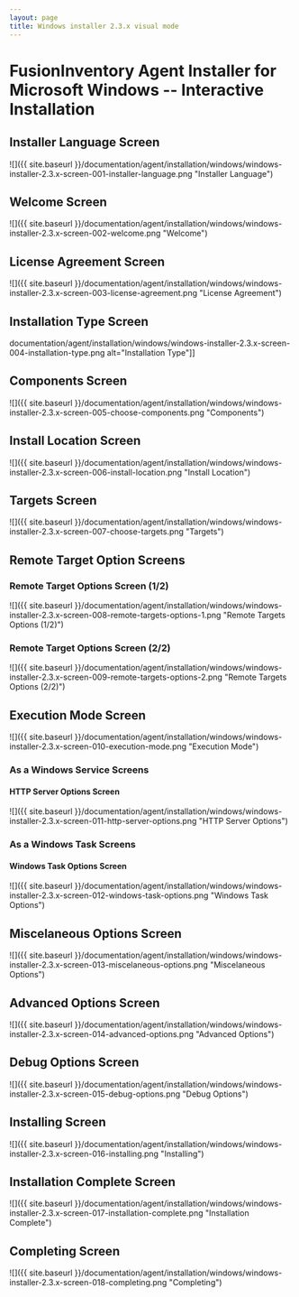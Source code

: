 ```yaml
---
layout: page
title: Windows installer 2.3.x visual mode
---
```


# FusionInventory Agent Installer for Microsoft Windows -- Interactive Installation



## Installer Language Screen



![]({{ site.baseurl }}/documentation/agent/installation/windows/windows-installer-2.3.x-screen-001-installer-language.png "Installer Language")



## Welcome Screen



![]({{ site.baseurl }}/documentation/agent/installation/windows/windows-installer-2.3.x-screen-002-welcome.png "Welcome")



## License Agreement Screen



![]({{ site.baseurl }}/documentation/agent/installation/windows/windows-installer-2.3.x-screen-003-license-agreement.png "License Agreement")



## Installation Type Screen



documentation/agent/installation/windows/windows-installer-2.3.x-screen-004-installation-type.png alt="Installation Type"]]



## Components Screen



![]({{ site.baseurl }}/documentation/agent/installation/windows/windows-installer-2.3.x-screen-005-choose-components.png "Components")



## Install Location Screen



![]({{ site.baseurl }}/documentation/agent/installation/windows/windows-installer-2.3.x-screen-006-install-location.png "Install Location")



## Targets Screen



![]({{ site.baseurl }}/documentation/agent/installation/windows/windows-installer-2.3.x-screen-007-choose-targets.png "Targets")



## Remote Target Option Screens



### Remote Target Options Screen (1/2)



![]({{ site.baseurl }}/documentation/agent/installation/windows/windows-installer-2.3.x-screen-008-remote-targets-options-1.png "Remote Targets Options (1/2)")



### Remote Target Options Screen (2/2)



![]({{ site.baseurl }}/documentation/agent/installation/windows/windows-installer-2.3.x-screen-009-remote-targets-options-2.png "Remote Targets Options (2/2)")



## Execution Mode Screen



![]({{ site.baseurl }}/documentation/agent/installation/windows/windows-installer-2.3.x-screen-010-execution-mode.png "Execution Mode")



### As a Windows Service Screens



#### HTTP Server Options Screen



![]({{ site.baseurl }}/documentation/agent/installation/windows/windows-installer-2.3.x-screen-011-http-server-options.png "HTTP Server Options")



### As a Windows Task Screens



#### Windows Task Options Screen



![]({{ site.baseurl }}/documentation/agent/installation/windows/windows-installer-2.3.x-screen-012-windows-task-options.png "Windows Task Options")



## Miscelaneous Options Screen



![]({{ site.baseurl }}/documentation/agent/installation/windows/windows-installer-2.3.x-screen-013-miscelaneous-options.png "Miscelaneous Options")



## Advanced Options Screen



![]({{ site.baseurl }}/documentation/agent/installation/windows/windows-installer-2.3.x-screen-014-advanced-options.png "Advanced Options")



## Debug Options Screen



![]({{ site.baseurl }}/documentation/agent/installation/windows/windows-installer-2.3.x-screen-015-debug-options.png "Debug Options")



## Installing Screen



![]({{ site.baseurl }}/documentation/agent/installation/windows/windows-installer-2.3.x-screen-016-installing.png "Installing")



## Installation Complete Screen



![]({{ site.baseurl }}/documentation/agent/installation/windows/windows-installer-2.3.x-screen-017-installation-complete.png "Installation Complete")



## Completing Screen



![]({{ site.baseurl }}/documentation/agent/installation/windows/windows-installer-2.3.x-screen-018-completing.png "Completing")



